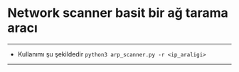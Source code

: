 # Network scanner basit bir ağ tarama aracı
***
* Kullanımı şu şekildedir
```python3 arp_scanner.py -r <ip_araligi>```
***
